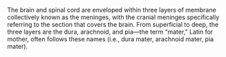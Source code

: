 The brain and spinal cord are enveloped within three layers of membrane collectively known as the meninges, with the cranial meninges specifically referring to the section that covers the brain. From superficial to deep, the three layers are the dura, arachnoid, and pia—the term “mater,” Latin for mother, often follows these names (i.e., dura mater, arachnoid mater, pia mater).